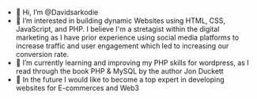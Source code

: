 - 👋 Hi, I’m @Davidsarkodie
- 👀 I’m interested in building dynamic Websites using HTML, CSS, JavaScript, and PHP. I believe I'm a stretagist within the digital marketing as I have prior experience using social media platforms to increase traffic and user engagement which led to increasing our conversion rate.
- 🌱 I’m currently learning and improving my PHP skills for wordpress, as I read through the book PHP & MySQL by the author Jon Duckett
- 💞️ In the future I would like to become a top expert in developing websites for E-commerces and Web3

<!---
Davidsarkodie/Davidsarkodie is a ✨ special ✨ repository because its `README.md` (this file) appears on your GitHub profile.
You can click the Preview link to take a look at your changes.
--->
